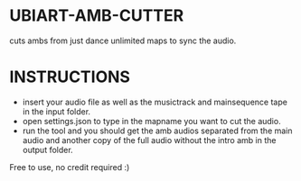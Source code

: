 # UBIART-AMB-CUTTER
cuts ambs from just dance unlimited maps to sync the audio.

# INSTRUCTIONS
- insert your audio file as well as the musictrack and mainsequence tape in the input folder.
- open settings.json to type in the mapname you want to cut the audio.
- run the tool and you should get the amb audios separated from the main audio and another copy of the full audio without the intro amb in the output folder.

Free to use, no credit required :)
